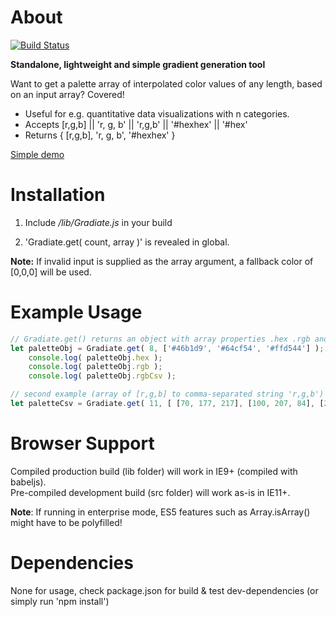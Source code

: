 # About

[![Build Status](https://travis-ci.org/rolandcoops/Gradiate.svg?branch=master)](https://travis-ci.org/rolandcoops/Gradiate)

**Standalone, lightweight and simple gradient generation tool**

Want to get a palette array of interpolated color values of any length, based on an input array? Covered!

  - Useful for e.g. quantitative data visualizations with n categories.
  - Accepts [r,g,b] || 'r, g, b' || 'r,g,b' || '#hexhex' || '#hex'
  - Returns { [r,g,b], 'r, g, b', '#hexhex' }

[Simple demo](https://cdn.rawgit.com/rolandcoops/Gradiate/master/demo/demo.html "via rawgit.com")



# Installation

1. Include */lib/Gradiate.js* in your build

2. 'Gradiate.get( count, array )' is revealed in global.

**Note:** If invalid input is supplied as the array argument, a fallback color of [0,0,0] will be used.



# Example Usage

```javascript
// Gradiate.get() returns an object with array properties .hex .rgb and .rgbCsv
let paletteObj = Gradiate.get( 8, ['#46b1d9', '#64cf54', '#ffd544'] );
	console.log( paletteObj.hex );
	console.log( paletteObj.rgb );
	console.log( paletteObj.rgbCsv );

// second example (array of [r,g,b] to comma-separated string 'r,g,b')
let paletteCsv = Gradiate.get( 11, [ [70, 177, 217], [100, 207, 84], [255, 213, 68] ] ).rgbCsv;
```



# Browser Support

Compiled production build (lib folder) will work in IE9+ (compiled with babeljs).  
Pre-compiled development build (src folder) will work as-is in IE11+.

**Note**: If running in enterprise mode, ES5 features such as Array.isArray() might have to be polyfilled!



# Dependencies

None for usage, check package.json for build & test dev-dependencies (or simply run 'npm install')
